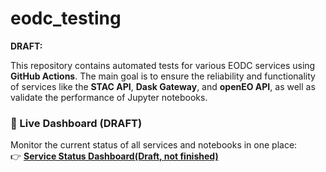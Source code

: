 # eodc_testing

**DRAFT:**

This repository contains automated tests for various EODC services using **GitHub Actions**. The main goal is to ensure the reliability and functionality of services like the **STAC API**, **Dask Gateway**, and **openEO API**, as well as validate the performance of Jupyter notebooks.

### 🚀 Live Dashboard (DRAFT)

Monitor the current status of all services and notebooks in one place:  
👉 **[Service Status Dashboard(Draft, not finished)](https://eodcgmbh.github.io/eodc_testing/dashboard.html)**
